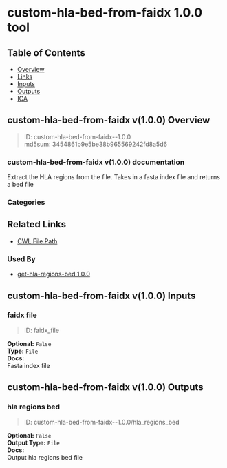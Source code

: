 
custom-hla-bed-from-faidx 1.0.0 tool
====================================

## Table of Contents
  
- [Overview](#custom-hla-bed-from-faidx-v100-overview)  
- [Links](#related-links)  
- [Inputs](#custom-hla-bed-from-faidx-v100-inputs)  
- [Outputs](#custom-hla-bed-from-faidx-v100-outputs)  
- [ICA](#ica)  


## custom-hla-bed-from-faidx v(1.0.0) Overview



  
> ID: custom-hla-bed-from-faidx--1.0.0  
> md5sum: 3454861b9e5be38b965569242fd8a5d6

### custom-hla-bed-from-faidx v(1.0.0) documentation
  
Extract the HLA regions from the file.
Takes in a fasta index file and returns a bed file

### Categories
  


## Related Links
  
- [CWL File Path](../../../../../../tools/custom-hla-bed-from-faidx/1.0.0/custom-hla-bed-from-faidx__1.0.0.cwl)  


### Used By
  
- [get-hla-regions-bed 1.0.0](../../../workflows/get-hla-regions-bed/1.0.0/get-hla-regions-bed__1.0.0.md)  

  


## custom-hla-bed-from-faidx v(1.0.0) Inputs

### faidx file



  
> ID: faidx_file
  
**Optional:** `False`  
**Type:** `File`  
**Docs:**  
Fasta index file

  


## custom-hla-bed-from-faidx v(1.0.0) Outputs

### hla regions bed



  
> ID: custom-hla-bed-from-faidx--1.0.0/hla_regions_bed  

  
**Optional:** `False`  
**Output Type:** `File`  
**Docs:**  
Output hla regions bed file
  

  

